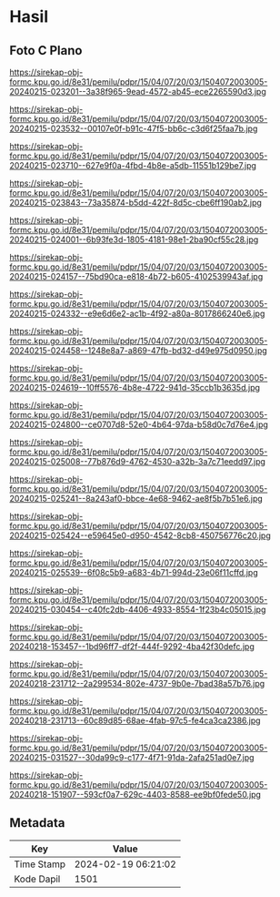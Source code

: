 # Hasil

## Foto C Plano

https://sirekap-obj-formc.kpu.go.id/8e31/pemilu/pdpr/15/04/07/20/03/1504072003005-20240215-023201--3a38f965-9ead-4572-ab45-ece2265590d3.jpg

https://sirekap-obj-formc.kpu.go.id/8e31/pemilu/pdpr/15/04/07/20/03/1504072003005-20240215-023532--00107e0f-b91c-47f5-bb6c-c3d6f25faa7b.jpg

https://sirekap-obj-formc.kpu.go.id/8e31/pemilu/pdpr/15/04/07/20/03/1504072003005-20240215-023710--627e9f0a-4fbd-4b8e-a5db-11551b129be7.jpg

https://sirekap-obj-formc.kpu.go.id/8e31/pemilu/pdpr/15/04/07/20/03/1504072003005-20240215-023843--73a35874-b5dd-422f-8d5c-cbe6ff190ab2.jpg

https://sirekap-obj-formc.kpu.go.id/8e31/pemilu/pdpr/15/04/07/20/03/1504072003005-20240215-024001--6b93fe3d-1805-4181-98e1-2ba90cf55c28.jpg

https://sirekap-obj-formc.kpu.go.id/8e31/pemilu/pdpr/15/04/07/20/03/1504072003005-20240215-024157--75bd90ca-e818-4b72-b605-4102539943af.jpg

https://sirekap-obj-formc.kpu.go.id/8e31/pemilu/pdpr/15/04/07/20/03/1504072003005-20240215-024332--e9e6d6e2-ac1b-4f92-a80a-8017866240e6.jpg

https://sirekap-obj-formc.kpu.go.id/8e31/pemilu/pdpr/15/04/07/20/03/1504072003005-20240215-024458--1248e8a7-a869-47fb-bd32-d49e975d0950.jpg

https://sirekap-obj-formc.kpu.go.id/8e31/pemilu/pdpr/15/04/07/20/03/1504072003005-20240215-024619--10ff5576-4b8e-4722-941d-35ccb1b3635d.jpg

https://sirekap-obj-formc.kpu.go.id/8e31/pemilu/pdpr/15/04/07/20/03/1504072003005-20240215-024800--ce0707d8-52e0-4b64-97da-b58d0c7d76e4.jpg

https://sirekap-obj-formc.kpu.go.id/8e31/pemilu/pdpr/15/04/07/20/03/1504072003005-20240215-025008--77b876d9-4762-4530-a32b-3a7c71eedd97.jpg

https://sirekap-obj-formc.kpu.go.id/8e31/pemilu/pdpr/15/04/07/20/03/1504072003005-20240215-025241--8a243af0-bbce-4e68-9462-ae8f5b7b51e6.jpg

https://sirekap-obj-formc.kpu.go.id/8e31/pemilu/pdpr/15/04/07/20/03/1504072003005-20240215-025424--e59645e0-d950-4542-8cb8-450756776c20.jpg

https://sirekap-obj-formc.kpu.go.id/8e31/pemilu/pdpr/15/04/07/20/03/1504072003005-20240215-025539--6f08c5b9-a683-4b71-994d-23e06f11cffd.jpg

https://sirekap-obj-formc.kpu.go.id/8e31/pemilu/pdpr/15/04/07/20/03/1504072003005-20240215-030454--c40fc2db-4406-4933-8554-1f23b4c05015.jpg

https://sirekap-obj-formc.kpu.go.id/8e31/pemilu/pdpr/15/04/07/20/03/1504072003005-20240218-153457--1bd96ff7-df2f-444f-9292-4ba42f30defc.jpg

https://sirekap-obj-formc.kpu.go.id/8e31/pemilu/pdpr/15/04/07/20/03/1504072003005-20240218-231712--2a299534-802e-4737-9b0e-7bad38a57b76.jpg

https://sirekap-obj-formc.kpu.go.id/8e31/pemilu/pdpr/15/04/07/20/03/1504072003005-20240218-231713--60c89d85-68ae-4fab-97c5-fe4ca3ca2386.jpg

https://sirekap-obj-formc.kpu.go.id/8e31/pemilu/pdpr/15/04/07/20/03/1504072003005-20240215-031527--30da99c9-c177-4f71-91da-2afa251ad0e7.jpg

https://sirekap-obj-formc.kpu.go.id/8e31/pemilu/pdpr/15/04/07/20/03/1504072003005-20240218-151907--593cf0a7-629c-4403-8588-ee9bf0fede50.jpg


## Metadata

| Key        | Value               |
| ---------- | ------------------- |
| Time Stamp | 2024-02-19 06:21:02 |
| Kode Dapil | 1501                |




